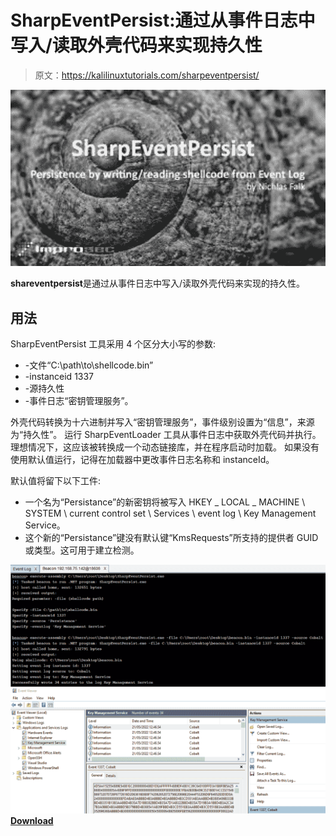 # SharpEventPersist:通过从事件日志中写入/读取外壳代码来实现持久性

> 原文：<https://kalilinuxtutorials.com/sharpeventpersist/>

[![](img/083523cab19806e96b0ef5ae6a033e6b.png)](https://blogger.googleusercontent.com/img/b/R29vZ2xl/AVvXsEgB-koTUJp6V_1NKjioVIh0u1wEbk8s_8_ImtTT2xAzt4JaxgYCC2QHQ3YFx-DnUBJz986vUyHftp1kBAWOYwkd8BrQ5GMz_hb5lQR9sOcIpNlySGnSNL1XCtRKVB2jr75n1VcFR1wqYYR4zK_IkS7xlNIbpC-DS1USslAbmxC86BSMiDAwYfFFKFF6/s728/download%20(1).png)

**shareventpersist**是通过从事件日志中写入/读取外壳代码来实现的持久性。

## 用法

SharpEventPersist 工具采用 4 个区分大小写的参数:

*   -文件“C:\path\to\shellcode.bin”
*   -instanceid 1337
*   -源持久性
*   -事件日志“密钥管理服务”。

外壳代码转换为十六进制并写入“密钥管理服务”，事件级别设置为“信息”，来源为“持久性”。
运行 SharpEventLoader 工具从事件日志中获取外壳代码并执行。理想情况下，这应该被转换成一个动态链接库，并在程序启动时加载。
如果没有使用默认值运行，记得在加载器中更改事件日志名称和 instanceId。

默认值将留下以下工件:

*   一个名为“Persistance”的新密钥将被写入 HKEY _ LOCAL _ MACHINE \ SYSTEM \ current control set \ Services \ event log \ Key Management Service。
*   这个新的“Persistance”键没有默认键“KmsRequests”所支持的提供者 GUID 或类型。这可用于建立检测。

![](img/1e7475126f8566389303e3604ebb28c7.png)[**Download**](https://github.com/improsec/SharpEventPersist)